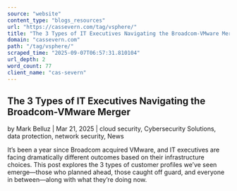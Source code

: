 ```yaml
---
source: "website"
content_type: "blogs_resources"
url: "https://cassevern.com/tag/vsphere/"
title: "The 3 Types of IT Executives Navigating the Broadcom-VMware Merger"
domain: "cassevern.com"
path: "/tag/vsphere/"
scraped_time: "2025-09-07T06:57:31.810104"
url_depth: 2
word_count: 77
client_name: "cas-severn"
---
```


## The 3 Types of IT Executives Navigating the Broadcom-VMware Merger

by Mark Belluz | Mar 21, 2025 | cloud security, Cybersecurity Solutions, data protection, network security, News

It’s been a year since Broadcom acquired VMware, and IT executives are facing dramatically different outcomes based on their infrastructure choices. This post explores the 3 types of customer profiles we’ve seen emerge—those who planned ahead, those caught off guard, and everyone in between—along with what they’re doing now.